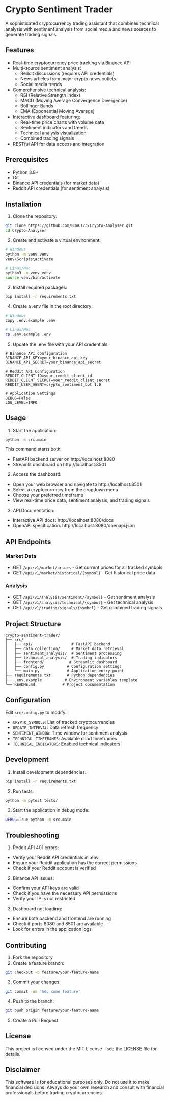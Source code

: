 # Crypto Sentiment Trader

A sophisticated cryptocurrency trading assistant that combines technical analysis with sentiment analysis from social media and news sources to generate trading signals.

## Features

- Real-time cryptocurrency price tracking via Binance API
- Multi-source sentiment analysis:
  - Reddit discussions (requires API credentials)
  - News articles from major crypto news outlets
  - Social media trends
- Comprehensive technical analysis:
  - RSI (Relative Strength Index)
  - MACD (Moving Average Convergence Divergence)
  - Bollinger Bands
  - EMA (Exponential Moving Average)
- Interactive dashboard featuring:
  - Real-time price charts with volume data
  - Sentiment indicators and trends
  - Technical analysis visualization
  - Combined trading signals
- RESTful API for data access and integration

## Prerequisites

- Python 3.8+
- Git
- Binance API credentials (for market data)
- Reddit API credentials (for sentiment analysis)

## Installation

1. Clone the repository:
```bash
git clone https://github.com/B3nC123/Crypto-Analyser.git
cd Crypto-Analyser
```

2. Create and activate a virtual environment:
```bash
# Windows
python -m venv venv
venv\Scripts\activate

# Linux/Mac
python3 -m venv venv
source venv/bin/activate
```

3. Install required packages:
```bash
pip install -r requirements.txt
```

4. Create a .env file in the root directory:
```bash
# Windows
copy .env.example .env

# Linux/Mac
cp .env.example .env
```

5. Update the .env file with your API credentials:
```env
# Binance API Configuration
BINANCE_API_KEY=your_binance_api_key
BINANCE_API_SECRET=your_binance_api_secret

# Reddit API Configuration
REDDIT_CLIENT_ID=your_reddit_client_id
REDDIT_CLIENT_SECRET=your_reddit_client_secret
REDDIT_USER_AGENT=crypto_sentiment_bot 1.0

# Application Settings
DEBUG=False
LOG_LEVEL=INFO
```

## Usage

1. Start the application:
```bash
python -m src.main
```

This command starts both:
- FastAPI backend server on http://localhost:8080
- Streamlit dashboard on http://localhost:8501

2. Access the dashboard:
- Open your web browser and navigate to http://localhost:8501
- Select a cryptocurrency from the dropdown menu
- Choose your preferred timeframe
- View real-time price data, sentiment analysis, and trading signals

3. API Documentation:
- Interactive API docs: http://localhost:8080/docs
- OpenAPI specification: http://localhost:8080/openapi.json

## API Endpoints

### Market Data
- GET `/api/v1/market/prices` - Get current prices for all tracked symbols
- GET `/api/v1/market/historical/{symbol}` - Get historical price data

### Analysis
- GET `/api/v1/analysis/sentiment/{symbol}` - Get sentiment analysis
- GET `/api/v1/analysis/technical/{symbol}` - Get technical analysis
- GET `/api/v1/trading/signals/{symbol}` - Get combined trading signals

## Project Structure

```
crypto-sentiment-trader/
├── src/
│   ├── api/                 # FastAPI backend
│   ├── data_collection/     # Market data retrieval
│   ├── sentiment_analysis/  # Sentiment processing
│   ├── technical_analysis/  # Trading indicators
│   ├── frontend/           # Streamlit dashboard
│   ├── config.py          # Configuration settings
│   └── main.py            # Application entry point
├── requirements.txt       # Python dependencies
├── .env.example          # Environment variables template
└── README.md            # Project documentation
```

## Configuration

Edit `src/config.py` to modify:
- `CRYPTO_SYMBOLS`: List of tracked cryptocurrencies
- `UPDATE_INTERVAL`: Data refresh frequency
- `SENTIMENT_WINDOW`: Time window for sentiment analysis
- `TECHNICAL_TIMEFRAMES`: Available chart timeframes
- `TECHNICAL_INDICATORS`: Enabled technical indicators

## Development

1. Install development dependencies:
```bash
pip install -r requirements.txt
```

2. Run tests:
```bash
python -m pytest tests/
```

3. Start the application in debug mode:
```bash
DEBUG=True python -m src.main
```

## Troubleshooting

1. Reddit API 401 errors:
- Verify your Reddit API credentials in .env
- Ensure your Reddit application has the correct permissions
- Check if your Reddit account is verified

2. Binance API issues:
- Confirm your API keys are valid
- Check if you have the necessary API permissions
- Verify your IP is not restricted

3. Dashboard not loading:
- Ensure both backend and frontend are running
- Check if ports 8080 and 8501 are available
- Look for errors in the application logs

## Contributing

1. Fork the repository
2. Create a feature branch:
```bash
git checkout -b feature/your-feature-name
```
3. Commit your changes:
```bash
git commit -am 'Add some feature'
```
4. Push to the branch:
```bash
git push origin feature/your-feature-name
```
5. Create a Pull Request

## License

This project is licensed under the MIT License - see the LICENSE file for details.

## Disclaimer

This software is for educational purposes only. Do not use it to make financial decisions. Always do your own research and consult with financial professionals before trading cryptocurrencies.
